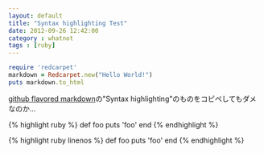 ```yaml
---
layout: default
title: "Syntax highlighting Test"
date: 2012-09-26 12:42:00
category : whatnot
tags : [ruby]
---
```



```ruby
require 'redcarpet'
markdown = Redcarpet.new("Hello World!")
puts markdown.to_html
```

[github flavored markdown](http://github.github.com/github-flavored-markdown/)の"Syntax highlighting"のものをコピペしてもダメなのか...


{% highlight ruby %}
def foo
  puts 'foo'
end
{% endhighlight %}


{% highlight ruby linenos %}
def foo
  puts 'foo'
end
{% endhighlight %}
